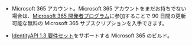 * Microsoft 365 アカウント。Microsoft 365 アカウントをまだお持ちでない場合は、[Microsoft 365 開発者プログラム](https://developer.microsoft.com/office/dev-program)に参加することで 90 日間の更新可能な無料の Microsoft 365 サブスクリプションを入手できます。 

* [IdentityAPI 1.3 要件セット](/javascript/api/requirement-sets/common/identity-api-requirement-sets)をサポートする Microsoft 365 のビルド。
